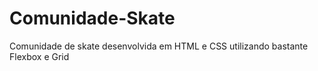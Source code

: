 # Comunidade-Skate
 Comunidade de skate desenvolvida em HTML e CSS utilizando bastante Flexbox e Grid
